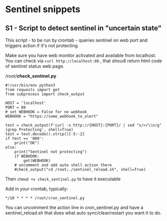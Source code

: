 # Sentinel snippets

## S1 - Script to detect sentinel in "uncertain state"

This script - to be run by crontab - queries sentinel on web port and triggers action if it's not protecting.

Make sure you have web monitor activated and available from localhost.  
You can check via `curl http://localhost:80` , that shoudl return html code of sentinel status web page.


/root/**check_sentinel.py**
```
#!/usr/bin/env python3
from requests import get
from subprocess import check_output

HOST = 'localhost'
PORT = 80
# set WEBHOOK = False for no webhook
WEBHOOK = "https://some_webhook_to_alert"

test = check_output(f'curl -s http://{HOST}:{PORT}/ | sed "s/>/\\n/g" |grep Protecting', shell=True)
test = test.decode().strip()[-5:-2]
if test == '080':
    print("OK")
else:
    print("Sentinel not protecting")
    if WEBHOOK:
        get(WEBHOOK)
    # uncomment and add auto shell action there        
    #check_output("cd /root;./sentinel_reload.sh", shell=True)
```
Then `chmod +x check_sentinel.py`  to have it executable

Add in your crontab, typically:

`*/10 * * * * /root/cron_sentinel.py`

You can uncomment the action line in cron_sentinel.py and have a sentinel_reload.sh that does what auto sync/clear/restart you want it to do.

